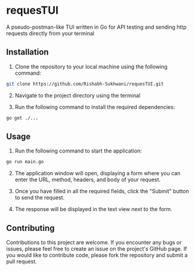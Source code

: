 # requesTUI

A pseudo-postman-like TUI written in Go for API testing and sending http requests directly from your terminal

## Installation

1. Clone the repository to your local machine using the following command:

```bash
git clone https://github.com/Rishabh-Sukhwani/requesTUI.git
```

2. Navigate to the project directory using the terminal

3. Run the following command to install the required dependencies:

```bash
go get ./...
```

## Usage

1. Run the following command to start the application:

```bash
go run main.go
```

2. The application window will open, displaying a form where you can enter the URL, method, headers, and body of your request.

3. Once you have filled in all the required fields, click the "Submit" button to send the request.

4. The response will be displayed in the text view next to the form.

## Contributing

Contributions to this project are welcome. If you encounter any bugs or issues, please feel free to create an issue on the project's GitHub page. If you would like to contribute code, please fork the repository and submit a pull request.